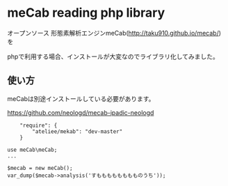 # meCab reading php library
オープンソース 形態素解析エンジンmeCab(http://taku910.github.io/mecab/)を

phpで利用する場合、インストールが大変なのでライブラリ化してみました。

## 使い方
meCabは別途インストールしている必要があります。

https://github.com/neologd/mecab-ipadic-neologd

```
    "require": {
        "ateliee/mekab": "dev-master"
    }
```

```
use meCab\meCab;
...

$mecab = new meCab();
var_dump($mecab->analysis('すもももももももものうち'));

```